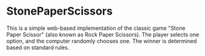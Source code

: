 # StonePaperScissors
This is a simple web-based implementation of the classic game "Stone Paper Scissor" (also known as Rock Paper Scissors). The player selects one option, and the computer randomly chooses one. The winner is determined based on standard rules. 
